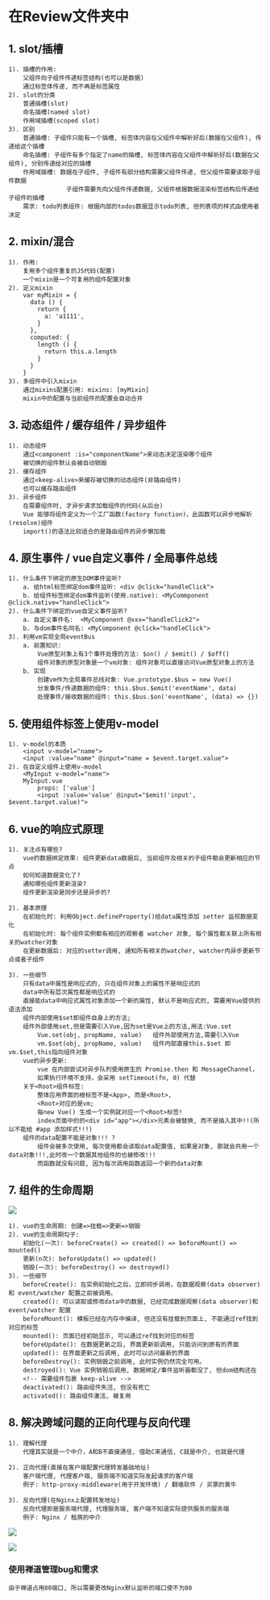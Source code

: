 # 在Review文件夹中

## 1. slot/插槽
    1). 插槽的作用:
        父组件向子组件传递标签结构(也可以是数据)
        通过标签体传递, 而不再是标签属性
    2). slot的分类
        普通插槽(slot)
        命名插槽(named slot)
        作用域插槽(scoped slot)
    3). 区别
        普通插槽: 子组件只能有一个插槽, 标签体内容在父组件中解析好后(数据在父组件), 传递给这个插槽
        命名插槽: 子组件有多个指定了name的插槽, 标签体内容在父组件中解析好后(数据在父组件), 分别传递给对应的插槽
        作用域插槽: 数据在子组件, 子组件有部分结构需要父组件传递, 但父组件需要读取子组件数据
                    子组件需要先向父组件传递数据, 父组件根据数据渲染标签结构后传递给子组件的插槽
        需求: todo列表组件: 根据内部的todos数据显示todo列表, 但列表项的样式由使用者决定

## 2. mixin/混合
    1). 作用:
        复用多个组件重复的JS代码(配置)
        一个mixin是一个可复用的组件配置对象
    2). 定义mixin
        var myMixin = {
          data () {
            return {
              a: 'a1111',
            }
          },
          computed: {
            length () {
              return this.a.length
            }
          }
        }
    3). 多组件中引入mixin
        通过mixins配置引用: mixins: [myMixin]
        mixin中的配置与当前组件的配置会自动合并


## 3. 动态组件 / 缓存组件 / 异步组件
    1). 动态组件
        通过<component :is="componentName">来动态决定渲染哪个组件
        被切换的组件默认会被自动销毁
    2). 缓存组件
        通过<keep-alive>来缓存被切换的动态组件(非路由组件)
        也可以缓存路由组件
    3). 异步组件
        在需要组件时, 才异步请求加载组件的代码(从后台)
        Vue 能够将组件定义为一个工厂函数(factory function)，此函数可以异步地解析(resolve)组件
        import()的语法比较适合的是路由组件的异步懒加载

## 4. 原生事件 / vue自定义事件 / 全局事件总线
    1). 什么条件下绑定的原生DOM事件监听?
        a. 给html标签绑定dom事件监听: <div @click="handleClick">
        b. 给组件标签绑定dom事件监听(使用.native): <MyCommponent @click.native="handleClick">
    2). 什么条件下绑定的vue自定义事件监听?
        a. 自定义事件名:  <MyComponent @xxx="handleClick2">
        b. 与dom事件名同名: <MyComponent @click="handleClick">
    3). 利用vm实现全局eventBus
        a. 前置知识:
            Vue原型对象上有3个事件处理的方法: $on() / $emit() / $off()
            组件对象的原型对象是一个vm对象: 组件对象可以直接访问Vue原型对象上的方法
        b. 实现
            创建vm作为全局事件总线对象: Vue.prototype.$bus = new Vue()
            分发事件/传递数据的组件: this.$bus.$emit('eventName', data)
            处理事件/接收数据的组件: this.$bus.$on('eventName', (data) => {})

## 5. 使用组件标签上使用v-model
    1). v-model的本质
        <input v-model="name">
        <input :value="name" @input="name = $event.target.value">
    2). 在自定义组件上使用v-model
        <MyInput v-model="name">
        MyInput.vue
            props: ['value']
            <input :value='value' @input="$emit('input', $event.target.value)">

## 6. vue的响应式原理
    1). 关注点有哪些?
        vue的数据绑定效果: 组件更新data数据后, 当前组件及相关的子组件都会更新相应的节点
        如何知道数据变化了?
        通知哪些组件更新渲染?
        组件更新渲染是同步还是异步的?
        
    2). 基本原理
        在初始化时: 利用Object.defineProperty()给data属性添加 setter 监视数据变化
        在初始化时: 每个组件实例都有相应的观察者 watcher 对象, 每个属性都关联上所有相关的watcher对象
        在更新数据后: 对应的setter调用, 通知所有相关的watcher, watcher内异步更新节点或者子组件
    
    3). 一些细节
        只有data中属性是响应式的, 只在组件对象上的属性不是响应式的
        data中所有层次属性都是响应式的
        直接能data中响应式属性对象添加一个新的属性, 默认不是响应式的, 需要用Vue提供的语法添加
        组件内部使用$set即组件自身上的方法; 
        组件外部使用set,但是需要引入Vue,因为set是Vue上的方法,用法:Vue.set
            Vue.set(obj, propName, value)   组件外部使用方法,需要引入Vue
            vm.$set(obj, propName, value)   组件内部直接this.$set 即 vm.$set,this指向组件对象
        vue的异步更新: 
            vue 在内部尝试对异步队列使用原生的 Promise.then 和 MessageChannel，
            如果执行环境不支持，会采用 setTimeout(fn, 0) 代替
        关于<Root>组件标签: 
            整体应用界面的根标签不是<App>, 而是<Root>, 
            <Root>对应的是vm; 
            每new Vue() 生成一个实例就对应一个<Root>标签!
            index页面中的的<div id="app"></div>元素会被替换, 而不是插入其中!!(所以不能给 #app 添加样式!!!)
        组件的data配置不能是对象!!! ?
            组件会被多次使用, 每次使用都会读取data配置值, 如果是对象, 那就会共用一个data对象!!!,此时改一个数据其他组件的也被修改!!!
            而函数就没有问题, 因为每次调用函数返回一个新的data对象

## 7. 组件的生命周期

![](file:///C:/Users/Fei/Documents/My%20Knowledge/temp/3d32279e-d65b-46dc-8e1b-eee2764af93c/128/index_files/7.%20vue%E7%94%9F%E5%91%BD%E5%91%A8%E6%9C%9F1.png)

    1). vue的生命周期: 创建=>挂载=>更新=>销毁
    2). vue的生命周期勾子:
        初始化(一次): beforeCreate() => created() => beforeMount() => mounted()
        更新(n次): beforeUpdate() => updated()
        销毁(一次): beforeDestroy() => destroyed()
    3). 一些细节
    	beforeCreate(): 在实例初始化之后，立即同步调用，在数据观察(data observer)和 event/watcher 配置之前被调用。
    	created(): 可以读取或修改data中的数据, 已经完成数据观察(data observer)和 event/watcher 配置
    	beforeMount(): 模板已经在内存中编译, 但还没有挂载到页面上, 不能通过ref找到对应的标签
    	mounted(): 页面已经初始显示, 可以通过ref找到对应的标签
    	beforeUpdate(): 在数据更新之后, 界面更新前调用, 只能访问到原有的界面
    	updated(): 在界面更新之后调用, 此时可以访问最新的界面
    	beforeDestroy(): 实例销毁之前调用, 此时实例仍然完全可用。
    	destroyed(): Vue 实例销毁后调用, 数据绑定/事件监听器都没了, 但dom结构还在
        <!-- 需要组件包裹 keep-alive -->
        deactivated(): 路由组件失活, 但没有死亡
        activated(): 路由组件激活, 被复用

## 8. 解决跨域问题的正向代理与反向代理
	1). 理解代理
		代理其实就是一个中介，A和B不直接通信, 借助C来通信, C就是中介, 也就是代理
	
	2). 正向代理(直接在客户端配置代理转发基础地址)
	    客户端代理, 代理客户端, 服务端不知道实际发起请求的客户端
	    例子: http-proxy-middleware(用于开发环境) / 翻墙软件 / 买票的黄牛
	
	3). 反向代理(在Nginx上配置转发地址)
	    反向代理即是服务端代理, 代理服务端, 客户端不知道实际提供服务的服务端
	    例子: Nginx / 租房的中介

![](https://img2018.cnblogs.com/blog/1350514/201903/1350514-20190313105354768-2077480083.png)

![](https://img2018.cnblogs.com/blog/1350514/201903/1350514-20190313105516378-237949533.png)


### 使用禅道管理bug和需求
    由于禅道占用80端口, 所以需要更改Nginx默认监听的端口使不为80

